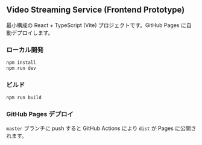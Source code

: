 ## Video Streaming Service (Frontend Prototype)

最小構成の React + TypeScript (Vite) プロジェクトです。GitHub Pages に自動デプロイします。

### ローカル開発

```bash
npm install
npm run dev
```

### ビルド

```bash
npm run build
```

### GitHub Pages デプロイ

`master` ブランチに push すると GitHub Actions により `dist` が Pages に公開されます。


